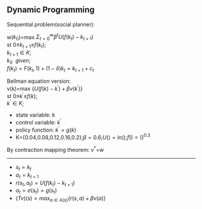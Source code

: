## Dynamic Programming

Sequential problem(social planner):

w($k_0$)=max $\Sigma_{t=0}^{\infty} \beta^t U(f(k_t)-k_{t+1})$  
st 0≤$k_{t+1}$≤$f({k_t});$  
   $k_{t+1} \in K$;  
   $k_0~~given$;  
   $f(k_t)= F(k_t,1) + (1- \delta)k_t=k_{t+1}+c_t$ 
   


Bellman equation version:  
v(k)=max {$U(f(k)-k^{'})+\beta v(k^{'})$}  
st 0≤$k^{'}$≤$f(k);$  
   $k^{'}\in K$;  


- state variable: k
- control variable: $k^{'}$
- policy function: $k^{'}=g(k)$
- K={0.04,0.08,0.12,0.16,0.2};$\beta=0.6$;$U()=ln()$;$f()=()^{0.3}$ 

By contraction mapping theorem: $v^*$=w
_______________________

- $s_t=k_t$
- $a_t=k_{t+1}$
- $r(s_t,a_t)=U(f(k_t)-k_{t+1})$
- $a_t=\sigma(s_t)=g(s_t)$
- $(Tv)(s)= max_{a\in A(s)}\{r(s,a) + \beta v(a) \}$


